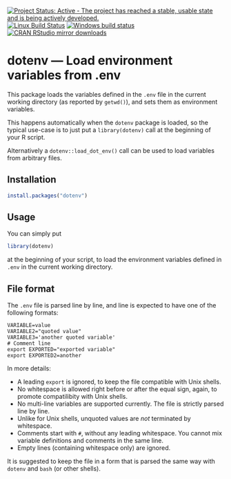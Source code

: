 


[![Project Status: Active - The project has reached a stable, usable state and is being actively developed.](http://www.repostatus.org/badges/latest/active.svg)](http://www.repostatus.org/#active)
[![Linux Build Status](https://travis-ci.org/gaborcsardi/dotenv.svg?branch=master)](https://travis-ci.org/gaborcsardi/dotenv)
[![Windows build status](https://ci.appveyor.com/api/projects/status/github/gaborcsardi/dotenv?svg=true)](https://ci.appveyor.com/project/gaborcsardi/dotenv)
[![CRAN RStudio mirror downloads](http://cranlogs.r-pkg.org/badges/dotenv)](http://www.r-pkg.org/pkg/dotenv)

# dotenv — Load environment variables from .env

This package loads the variables defined in the `.env` file
in the current working directory (as reported by `getwd()`),
and sets them as environment variables.

This happens automatically when the `dotenv` package is loaded,
so the typical use-case is to just put a `library(dotenv)` call at the
beginning of your R script.

Alternatively a `dotenv::load_dot_env()` call can be used
to load variables from arbitrary files.

## Installation


```r
install.packages("dotenv")
```

## Usage

You can simply put


```r
library(dotenv)
```

at the beginning of your script, to load the environment variables defined
in `.env` in the current working directory.

## File format

The `.env` file is parsed line by line, and line is expected
to have one of the following formats:

```
VARIABLE=value
VARIABLE2="quoted value"
VARIABLE3='another quoted variable'
# Comment line
export EXPORTED="exported variable"
export EXPORTED2=another
```

In more details:
 * A leading `export` is ignored, to keep the file
   compatible with Unix shells.
 * No whitespace is allowed right before or after the
   equal sign, again, to promote compatilibity with Unix shells.
 * No multi-line variables are supported currently. The
   file is strictly parsed line by line.
 * Unlike for Unix shells, unquoted values are _not_
   terminated by whitespace.
 * Comments start with `#`, without any leading
   whitespace. You cannot mix variable definitions and
   comments in the same line.
 * Empty lines (containing whitespace only) are ignored.

 It is suggested to keep the file in a form that is parsed the
 same way with `dotenv` and `bash` (or other shells).
